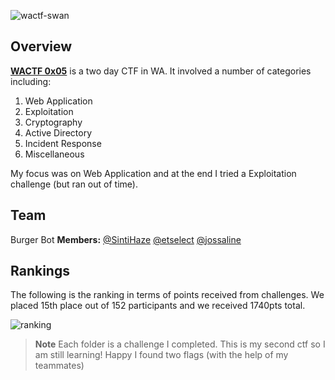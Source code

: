 ![wactf-swan](https://user-images.githubusercontent.com/30396122/205560818-f63d804b-abcc-400e-b341-d3ba00e845e3.png)

## Overview 
**[WACTF 0x05](https://wac.tf/)** is a two day CTF in WA. It involved a number of categories including: 
1. Web Application
2. Exploitation
3. Cryptography
4. Active Directory
5. Incident Response
6. Miscellaneous 

My focus was on Web Application and at the end I tried a Exploitation challenge (but ran out of time). 

## Team
Burger Bot
**Members:** 
[@SintiHaze](https://github.com/SintiHaze) 
[@etselect](https://github.com/etselect)
[@jossaline](https://github.com/jossaline)

## Rankings
The following is the ranking in terms of points received from challenges. We placed 15th place out of 152 participants and we received 1740pts total. 

![ranking](https://user-images.githubusercontent.com/30396122/205560876-1e70946a-620b-4ae8-a10d-4e65053a4ef8.jpg)

> **Note**
> Each folder is a challenge I completed. This is my second ctf so I am still learning! Happy I found two flags (with the help of my teammates)
